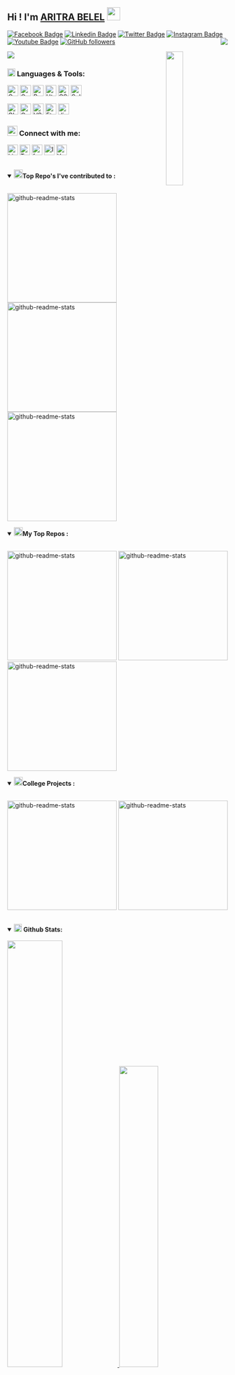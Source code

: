 ## Hi ! I'm [**ARITRA BELEL**](https://github.com/belelaritra) <img src="https://raw.githubusercontent.com/MartinHeinz/MartinHeinz/master/wave.gif" width="30px">
[![Facebook Badge](https://img.shields.io/badge/-Aritra%20Belel-blue?style=social&logo=Facebook&logoColor=blue&link=https://www.facebook.com/aritrabelel2001/)](https://www.facebook.com/aritrabelel2001/)
[![Linkedin Badge](https://img.shields.io/badge/-belelaritra-blue?style=social&logo=Linkedin&logoColor=blue&link=https://www.linkedin.com/in/belelaritra/)](https://www.linkedin.com/in/belelaritra/)
[![Twitter Badge](http://img.shields.io/badge/-@belel%5Faritra-blue?style=social&logo=twitter&logoColor=blue&link=https://twitter.com/belel_aritra)](https://twitter.com/belel_aritra)
[![Instagram Badge](https://img.shields.io/badge/-belelaritra-blue?style=social&logo=Instagram&link=https://www.instagram.com/belelaritra/)](https://www.instagram.com/belelaritra/)
[![Youtube Badge](https://img.shields.io/badge/-Aritra%20Belel-red?style=social&logo=Youtube&link=https://www.youtube.com/channel/UCBMMaRwUqbgPyvGkmbxMKDQ)](https://www.youtube.com/channel/UCBMMaRwUqbgPyvGkmbxMKDQ)
[![GitHub followers](https://img.shields.io/github/followers/belelaritra?label=Follow&style=social)](https://github.com/belelaritra/?tab=follow)
<a href="https://github.com/belelaritra"><img align="right" src="https://komarev.com/ghpvc/?username=belelaritra&style=flat&color=brightgreen"/></a>
<br>

<p align="left">
 <a href="https://github.com/belelaritra"><img src="https://readme-typing-svg.herokuapp.com?color=%237DFE02&width=600&height=40&lines=Pursuing+B.Tech+in+Computer+Science+%26+Engineering;Wanna+be+a+good+Competitive+Programmer;Learning+CPP+%26+Python+..." /></a>
<a href="https://github.com/belelaritra"><img align="right" width="28%" src="https://media4.giphy.com/media/jRf5fsn8G6YaogAWxn/giphy.gif" /> </a>
</p>

### <img align="bottom" src="https://user-images.githubusercontent.com/47713668/124180781-52ad2b80-dad2-11eb-9abd-9e0f8d6bb6dd.gif" width="18px"/> **Languages & Tools:**

<p align = "left">
<a href="https://www.iso.org/standard/74528.html"><img alt="C" src="https://img.shields.io/badge/c-%2300599C.svg?style=for-the-badge&logo=c&logoColor=white" height="25px"/></a>
<a href="https://isocpp.org/"><img alt="Cpp" src="https://img.shields.io/badge/c++-%2300599C.svg?style=for-the-badge&logo=c%2B%2B&logoColor=white" height="25px"/></a>
<a href="https://www.python.org/"><img alt="Python" src="https://img.shields.io/badge/python-3670A0?style=for-the-badge&logo=python&logoColor=ffdd54" height="25px"/></a>
<a href="https://html.spec.whatwg.org/multipage/"><img alt="Html5" src="https://img.shields.io/badge/html5-%23E34F26.svg?style=for-the-badge&logo=html5&logoColor=white" height="25px"/></a>
<a href="https://www.w3.org/TR/CSS/#css"><img alt="CSS3" src="https://img.shields.io/badge/css3-%231572B6.svg?style=for-the-badge&logo=css3&logoColor=white" height="25px"/></a>
<!-- <a href="https://www.javascript.com/"><img alt="JS" src="https://img.shields.io/badge/javascript-%23323330.svg?style=for-the-badge&logo=javascript&logoColor=%23F7DF1E" height="24px"/></a> -->
<!-- <a href="https://dart.dev/"><img alt="Dart" src="https://img.shields.io/badge/Dart-0175C2?style=for-the-badge&logo=dart&logoColor=white" /> -->
<a href="https://docs.soliditylang.org/"><img alt="Solidity" src="https://img.shields.io/badge/Solidity-e6e6e6?style=for-the-badge&logo=solidity&logoColor=black" height="25px"/></a>
</p>

<p align = "left">
<a href="https://git-scm.com/"><img alt="GIT" src="https://img.shields.io/badge/Git-F05032?style=for-the-badge&logo=git&logoColor=white" height="25px"/></a>
<a href="https://docs.conda.io/en/latest/"><img alt="Conda" src="https://img.shields.io/badge/conda-342B029.svg?&style=for-the-badge&logo=anaconda&logoColor=white" height="25px"/></a>
 <a href="https://code.visualstudio.com/"><img alt="VS CODE" src="http://img.shields.io/badge/-VS%20Code-007ACC?style=for-the-badge&logo=visual-studio-code&logoColor=ffffff" height="25px"/></a>
<!--  <a href="https://flutter.dev/"><img alt="Flutter" src="https://img.shields.io/badge/Flutter-02569B?style=for-the-badge&logo=flutter&logoColor=white" height="24px"/></a> -->
<!-- <a href="https://www.jetbrains.com/pycharm/"><img alt="Pycharm" src="https://img.shields.io/badge/pycharm-143?style=for-the-badge&logo=pycharm&logoColor=black&color=black&labelColor=green" /></a> -->
<!-- <a href="https://colab.research.google.com/"><img alt="Colab" src="https://img.shields.io/badge/Colab-F9AB00?style=for-the-badge&logo=googlecolab&color=525252" height="24px"/></a> -->
 <a href="https://ethereum.org/en/"><img alt="Ethereum" src="https://img.shields.io/badge/Ethereum-3C3C3D?style=for-the-badge&logo=Ethereum&logoColor=white" height="25px"/></a>
 <a href="https://www.djangoproject.com/"><img alt="django" src="https://img.shields.io/badge/django-092E20.svg?&style=for-the-badge&logo=Django&logoColor=white" height="25px"/></a>
</p>

<!-- <img align="left" alt="C" width="26px" src="https://raw.githubusercontent.com/jmnote/z-icons/master/svg/c.svg" />
<img align="left" alt="C++" width="26px" src="https://raw.githubusercontent.com/jmnote/z-icons/master/svg/cpp.svg" />
<img align="left" alt="PYTHON" width="26px" src="https://raw.githubusercontent.com/jmnote/z-icons/master/svg/python.svg" />
<img align="left" alt="HTML5" width="26px" src="https://raw.githubusercontent.com/github/explore/80688e429a7d4ef2fca1e82350fe8e3517d3494d/topics/html/html.png" />
<img align="left" alt="CSS3" width="26px" src="https://raw.githubusercontent.com/github/explore/80688e429a7d4ef2fca1e82350fe8e3517d3494d/topics/css/css.png" />
<img align="left" alt="JavaScript" width="24px" src="https://raw.githubusercontent.com/github/explore/80688e429a7d4ef2fca1e82350fe8e3517d3494d/topics/javascript/javascript.png"/>
<img align="left" alt="Solidity" width="26px" src="https://ludu-assets.s3.amazonaws.com/lesson-icons/26/OS6xpcvmIL6y0G3ZQW99" />
<img alt="JavaScript" width="22px" src="https://upload.wikimedia.org/wikipedia/commons/7/7e/Dart-logo.png" />  -->

<!-- <p align="left">
<img align="left" alt="Git" width="26px" src="https://git-scm.com/images/logos/downloads/Git-Icon-1788C.png" />
<img align="left" alt="JavaScript" width="24px" src="https://upload.wikimedia.org/wikipedia/commons/thumb/9/9a/Visual_Studio_Code_1.35_icon.svg/1200px-Visual_Studio_Code_1.35_icon.svg.png"/>
<img align="left" alt="Ethereum" width="26px" src="https://upload.wikimedia.org/wikipedia/commons/thumb/6/6f/Ethereum-icon-purple.svg/1200px-Ethereum-icon-purple.svg.png" />
<img align="left" width="24px" src="https://cdn.icon-icons.com/icons2/2107/PNG/512/file_type_flutter_icon_130599.png" />
</p> -->

### <img align="buttom" src="https://cliply.co/wp-content/uploads/2019/12/371903520_SOCIAL_ICONS_TRANSPARENT_400px.gif" height="23px"/> **Connect with me:**

<!-- [<img align="top" alt="Facebook" width="35px" src="https://cliply.co/wp-content/uploads/2019/07/371907490_FACEBOOK_ICON_TRANSPARENT_400.gif" />](https://www.facebook.com/aritrabelel2001)
[<img align="top" alt="Instagram" width="38px" src="https://cliply.co/wp-content/uploads/2019/07/371907300_INSTAGRAM_ICON_TRANSPARENT_400.gif" />](https://www.instagram.com/belelaritra/?hl=en)
[<img align="top" alt="LinkedIn" width="35px" src="https://cliply.co/wp-content/uploads/2021/02/372102050_LINKEDIN_ICON_TRANSPARENT_400.gif" />](https://www.linkedin.com/in/belelaritra) -->
<p align="left">
 <a href="https://www.linkedin.com/in/belelaritra"><img alt="LinkedIn" src="https://img.shields.io/badge/LinkedIn-0077B5?style=for-the-badge&logo=linkedin&logoColor=white" height="24px"/></a>
<a href="https://twitter.com/belel_aritra"><img alt="Twitter" src="https://img.shields.io/badge/Twitter-1DA1F2?style=for-the-badge&logo=twitter&logoColor=white" height="24px"/></a>
 <a href="https://www.facebook.com/aritrabelel2001"><img alt="facebook" src="https://img.shields.io/badge/Facebook-1877F2?style=for-the-badge&logo=facebook&logoColor=white" height="24px"/></a>
 <a href="https://www.instagram.com/belelaritra/"><img alt="Instagram" src="https://img.shields.io/badge/Instagram-E4405F?style=for-the-badge&logo=instagram&logoColor=white" height="24px"/></a>
  <a href="https://www.youtube.com/channel/UCBMMaRwUqbgPyvGkmbxMKDQ"><img alt="YouTube" src="https://img.shields.io/badge/Youtube-FF0000?style=for-the-badge&logo=youtube&logoColor=white" height="24px"/></a>
 <p>

##

<details open>
  <summary><img src="https://hackernoon.com/images/null-xs22itd.gif" width="20px"><b>Top Repo's I've contributed to :</b></summary>
<br>
<p align="left">
<a href="https://github.com/quasar-rcciit/HackNPitch_Quasar_DCampus"><img width="250" src="https://denvercoder1-github-readme-stats.vercel.app/api/pin/?username=quasar-rcciit&repo=HackNPitch_Quasar_DCampus&theme=react&bg_color=000000&title_color=7DFE02&icon_color=F8D866&show_icons=false" alt="github-readme-stats"></a>
<a href="https://github.com/GDSC-RCCIIT/General-Purpose-Scripts"><img width="250" src="https://denvercoder1-github-readme-stats.vercel.app/api/pin/?username=GDSC-RCCIIT&repo=General-Purpose-Scripts&theme=react&bg_color=000000&title_color=7DFE02&icon_color=F8D866&show_icons=false" alt="github-readme-stats"></a>
<!--   <a href="https://github.com/theblockchainchief/web3-hub"><img width="250" src="https://denvercoder1-github-readme-stats.vercel.app/api/pin/?username=theblockchainchief&repo=web3-hub&theme=react&bg_color=000000&title_color=7DFE02&icon_color=F8D866&show_icons=false" alt="github-readme-stats"></a> -->
 <a href="https://github.com/belelaritra/Neumorphic_Calculator"><img width="250" src="https://denvercoder1-github-readme-stats.vercel.app/api/pin/?username=belelaritra&repo=Neumorphic_Calculator&theme=react&bg_color=000000&title_color=7DFE02&icon_color=F8D866&show_icons=false" alt="github-readme-stats"></a>
 </p>
    </details>

<!-- <details open>
  <summary><img src="https://hackernoon.com/images/null-xs22itd.gif" width="20px"><b>My Top Projects :</b></summary>
<br>
<p align="left">
  <a href="https://github.com/smart-worker/HackNPitch_Quasar_DCampus"><img width="282" src="https://denvercoder1-github-readme-stats.vercel.app/api/pin/?username=smart-worker&repo=HackNPitch_Quasar_DCampus&theme=react&bg_color=000000&title_color=7DFE02&icon_color=F8D866&show_icons=false" alt="github-readme-stats"></a>
  <a href="https://github.com/belelaritra/W-ambulance"><img width="282" src="https://denvercoder1-github-readme-stats.vercel.app/api/pin/?username=belelaritra&repo=W-ambulance&theme=react&bg_color=000000&title_color=7DFE02&icon_color=F8D866&show_icons=false" alt="github-readme-stats"></a>
  <a href="https://github.com/belelaritra/Periodic-table"><img width="282" src="https://denvercoder1-github-readme-stats.vercel.app/api/pin/?username=belelaritra&repo=Periodic-table&theme=react&bg_color=000000&title_color=7DFE02&icon_color=F8D866&show_icons=false" alt="github-readme-stats"></a>
 </p>
    </details> -->
  
 <details open>
  <summary><img src="https://hackernoon.com/images/null-xs22itd.gif" width="20px"><b>My Top Repos :</b></summary>
<br>
<p align="left">
 <a href="https://github.com/belelaritra/W-ambulance"><img width="250" src="https://denvercoder1-github-readme-stats.vercel.app/api/pin/?username=belelaritra&repo=W-ambulance&theme=react&bg_color=000000&title_color=7DFE02&icon_color=F8D866&show_icons=false" alt="github-readme-stats"></a>
  <a href="https://github.com/belelaritra/HackerRank_Contest_Scraper"><img width="250" src="https://denvercoder1-github-readme-stats.vercel.app/api/pin/?username=belelaritra&repo=HackerRank_Contest_Scraper&theme=react&bg_color=000000&title_color=7DFE02&icon_color=F8D866&show_icons=false" alt="github-readme-stats"></a>
  <a href="https://github.com/belelaritra/Belco"><img width="250" src="https://denvercoder1-github-readme-stats.vercel.app/api/pin/?username=belelaritra&repo=Belco&theme=react&bg_color=000000&title_color=7DFE02&icon_color=F8D866&show_icons=false" alt="github-readme-stats"></a>
<!--   <a href="https://github.com/belelaritra/Neumorphic_Calculator"><img width="282" src="https://denvercoder1-github-readme-stats.vercel.app/api/pin/?username=belelaritra&repo=Neumorphic_Calculator&theme=react&bg_color=000000&title_color=7DFE02&icon_color=F8D866&show_icons=false" alt="github-readme-stats"></a> -->
 </p>
    </details>
  
 <details open>
  <summary><img src="https://hackernoon.com/images/null-xs22itd.gif" width="20px"><b>College Projects :</b></summary>
<br>
<p align="left">
  <a href="https://github.com/belelaritra/Gurukul"><img width="250" src="https://denvercoder1-github-readme-stats.vercel.app/api/pin/?username=belelaritra&repo=Gurukul&theme=react&bg_color=000000&title_color=7DFE02&icon_color=F8D866&show_icons=false" alt="github-readme-stats"></a>
  <a href="https://github.com/belelaritra/Periodic-table"><img width="250" src="https://denvercoder1-github-readme-stats.vercel.app/api/pin/?username=belelaritra&repo=Periodic-table&theme=react&bg_color=000000&title_color=7DFE02&icon_color=F8D866&show_icons=false" alt="github-readme-stats"></a>
  
 </p>
    </details>
  
##

<details open>
  <summary><img align="bottom" src="https://next3-assets.s3.amazonaws.com/activities/1320/backgrounds-1495419106-graphs_a3_72dpi.gif" width="18px">&nbsp;<b>Github Stats:</b></summary>
<br>
<a href="https://github.com/belelaritra"><img src="https://github-readme-stats.vercel.app/api?username=belelaritra&show_icons=true&theme=chartreuse-dark&count_private=true" width ="50%"/> </a>
<a href="https://github.com/belelaritra"><img src="https://github-readme-stats.vercel.app/api/top-langs/?username=belelaritra&theme=chartreuse-dark&layout=compact&langs_count=6" width ="42%"/></a>
<p align="center">
  <a href="https://github.com/belelaritra"><img align="centre" src="https://github-readme-streak-stats.herokuapp.com?user=belelaritra&theme=chartreuse-dark" width="50%"/></a>
  </p>
</details>

##

<details open>
   <summary><b><img align="bottom" src="https://media.giphy.com/media/VEzBzSyEOKtXGuPIQw/giphy.gif" width="25px"> Activity Graph: </b></summary>
 <br>
<p align="center">
  <a href="https://github.com/belelaritra"><img alt="Aritra's Activity Graph" src="https://activity-graph.herokuapp.com/graph?username=belelaritra&bg_color=000000&color=7DFE02&line=08ACFD&point=FFFFFF" width="80%"/></a>
</p>
</details>


<!-- <details > 
<summary><b><img align="bottom" src="https://octodex.github.com/images/daftpunktocat-guy.gif" width="25px"> Recent Activity: </b></summary> -->
  
 <!--START_SECTION:activity -->
  
 <!--END_SECTION:activity-->
  
<!--  </details>  -->
